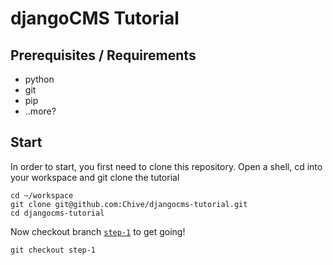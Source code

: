 djangoCMS Tutorial
==================

Prerequisites / Requirements
----------------------------
* python
* git
* pip
* ..more?

Start
-----
In order to start, you first need to clone this repository. Open a shell,
cd into your workspace and git clone the tutorial

```
cd ~/workspace
git clone git@github.com:Chive/djangocms-tutorial.git
cd djangocms-tutorial
```

Now checkout branch [`step-1`](https://github.com/Chive/djangocms-tutorial/tree/step-1) to get going!

```
git checkout step-1
```
